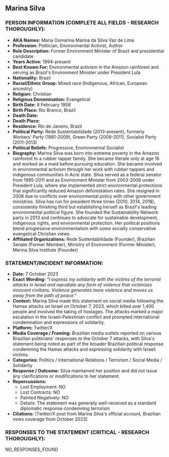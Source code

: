 ## Marina Silva

### PERSON INFORMATION (COMPLETE ALL FIELDS - RESEARCH THOROUGHLY):

- **AKA Names:** Maria Osmarina Marina da Silva Vaz de Lima
- **Profession:** Politician, Environmental Activist, Author
- **Role Description:** Former Environment Minister of Brazil and presidential candidate
- **Years Active:** 1994-present
- **Best Known For:** Environmental activism in the Amazon rainforest and serving as Brazil's Environment Minister under President Lula
- **Nationality:** Brazil
- **Racial/Ethnic Group:** Mixed race (Indigenous, African, European ancestry)
- **Religion:** Christian
- **Religious Denomination:** Evangelical
- **Birth Date:** 8 February 1958
- **Birth Place:** Rio Branco, Brazil
- **Death Date:** 
- **Death Place:** 
- **Residence:** Rio de Janeiro, Brazil
- **Political Party:** Rede Sustentabilidade (2013-present), formerly Workers' Party (1981-2009), Green Party (2009-2011), Socialist Party (2011-2013)
- **Political Beliefs:** Progressive, Environmental Socialist
- **Biography:** Marina Silva was born into extreme poverty in the Amazon rainforest to a rubber tapper family. She became literate only at age 16 and worked as a maid before pursuing education. She became involved in environmental activism through her work with rubber tappers and indigenous communities in Acre state. Silva served as a federal senator from 1995-2011 and as Environment Minister from 2003-2008 under President Lula, where she implemented strict environmental protections that significantly reduced Amazon deforestation rates. She resigned in 2008 due to conflicts over environmental policy with other government ministries. Silva has run for president three times (2010, 2014, 2018), consistently finishing third but establishing herself as Brazil's leading environmental political figure. She founded the Sustainability Network party in 2013 and continues to advocate for sustainable development, indigenous rights, and environmental protection. Her political positions blend progressive environmentalism with some socially conservative evangelical Christian views.
- **Affiliated Organizations:** Rede Sustentabilidade (Founder), Brazilian Senate (Former Member), Ministry of Environment (Former Minister), Marina Silva Institute (Founder)

### STATEMENT/INCIDENT INFORMATION:
- **Date:** 7 October 2023
- **Exact Wording:** *"I express my solidarity with the victims of the terrorist attacks in Israel and repudiate any form of violence that victimizes innocent civilians. Violence generates more violence and moves us away from the path of peace."*
- **Context:** Marina Silva made this statement on social media following the Hamas attacks on Israel on October 7, 2023, which killed over 1,400 people and involved the taking of hostages. The attacks marked a major escalation in the Israeli-Palestinian conflict and prompted international condemnation and expressions of solidarity.
- **Platform:** Twitter/X
- **Media Coverage / Framing:** Brazilian media outlets reported on various Brazilian politicians' responses to the October 7 attacks, with Silva's statement being noted as part of the broader Brazilian political response condemning the Hamas attacks and expressing solidarity with Israeli victims.
- **Categories:** Politics / International Relations / Terrorism / Social Media / Solidarity
- **Response / Outcome:** Silva maintained her position and did not issue any clarifications or modifications to her statement.
- **Repercussions:**
  - Lost Employment: NO
  - Lost Contracts: NO
  - Painted Negatively: NO
  - Details: The statement was generally well-received as a standard diplomatic response condemning terrorism
- **Citations:** [Twitter/X post from Marina Silva's official account, Brazilian news coverage from October 2023]

### RESPONSES TO THE STATEMENT (CRITICAL - RESEARCH THOROUGHLY):

NO_RESPONSES_FOUND